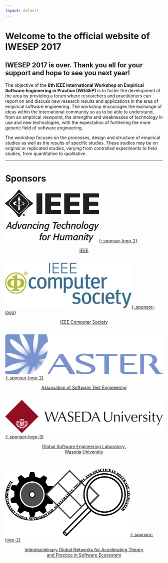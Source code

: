```yaml
---
layout: default
---
```


# Welcome to the official website of IWESEP 2017

## IWESEP 2017 is over. Thank you all for your support and hope to see you next year! 

The objective of the **8th IEEE International Workshop on Empirical Software Engineering in Practice (IWESEP)** is to foster the development of the area by providing a forum where researchers and practitioners can report on and discuss new research results and applications in the area of empirical software engineering. The workshop encourages the exchange of ideas within the international community so as to be able to understand, from an empirical viewpoint, the strengths and weaknesses of technology in use and new technologies, with the expectation of furthering the more generic field of software engineering.

The workshop focuses on the processes, design and structure of empirical studies as well as the results of specific studies. These studies may be on original or replicated studies, varying from controlled experiments to field studies, from quantitative to qualitative.

----

# Sponsors

[![IEEE](images/logo_ieee.gif){:.sponsor-logo-2}<center>IEEE</center>](https://www.ieee.org/)
<br/>

[![IEEE Computer Society](images/logo_ieee_com.jpg){:.sponsor-logo}<center>IEEE Computer Society</center>](https://www.computer.org/)
<br/>

[![Association of Software Test Engineering](images/logo_aster.jpg){:.sponsor-logo-2}<center>Association of Software Test Engineering</center>](http://aster.or.jp/)
<br/>

[![Global Software Engineering Laboratory, Waseda University](images/logo_waseda.png){:.sponsor-logo-3}<center>Global Software Engineering Laboratory,<br/>Waseda University</center>](https://www.waseda.jp/inst/gcs/en/labo/globalsoftware/)

<br/>

[![Interdisciplinary Global Networks for Accelerating Theory and Practice in Software Ecosystem](images/logo_abc26.png){:.sponsor-logo-2}<center>Interdisciplinary Global Networks for Accelerating Theory<br/>and Practice in Software Ecosystem</center>](http://abc26-yr.jpn.org/)


<!-- <div class="posts">
  {% for post in site.posts %}
    <article class="post">

      <h1><a href="{{ site.baseurl }}{{ post.url }}">{{ post.title }}</a></h1>

      <div class="entry">
        {{ post.excerpt }}
      </div>

      <a href="{{ site.baseurl }}{{ post.url }}" class="read-more">Read More</a>
    </article>
  {% endfor %}
</div> -->